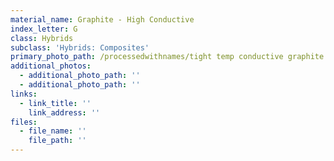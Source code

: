 ```yaml
---
material_name: Graphite - High Conductive
index_letter: G
class: Hybrids
subclass: 'Hybrids: Composites'
primary_photo_path: /processedwithnames/tight temp conductive graphite.jpeg
additional_photos:
  - additional_photo_path: ''
  - additional_photo_path: ''
links:
  - link_title: ''
    link_address: ''
files:
  - file_name: ''
    file_path: ''
---
```


